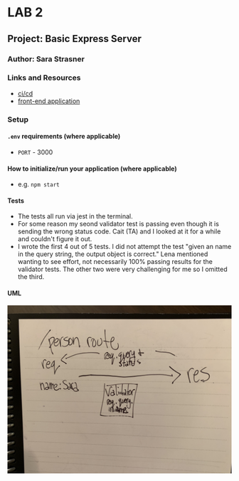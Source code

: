 # LAB 2

## Project: Basic Express Server

### Author: Sara Strasner

### Links and Resources
- [ci/cd](https://github.com/sarastrasner/basic-express-server/actions)
- [front-end application](https://sarastrasner-express-server.herokuapp.com/) 

### Setup

#### `.env` requirements (where applicable)

- `PORT` - 3000

#### How to initialize/run your application (where applicable)

- e.g. `npm start`


#### Tests

- The tests all run via jest in the terminal.
- For some reason my seond validator test is passing even though it is sending the wrong status code. Cait (TA) and I looked at it for a while and couldn't figure it out. 
- I wrote the first 4 out of 5 tests. I did not attempt the test "given an name in the query string, the output object is correct." Lena mentioned wanting to see effort, not necessarily 100% passing results for the validator tests. The other two were very challenging for me so I omitted the third.

#### UML
![UML](./assets/UML.JPG)

